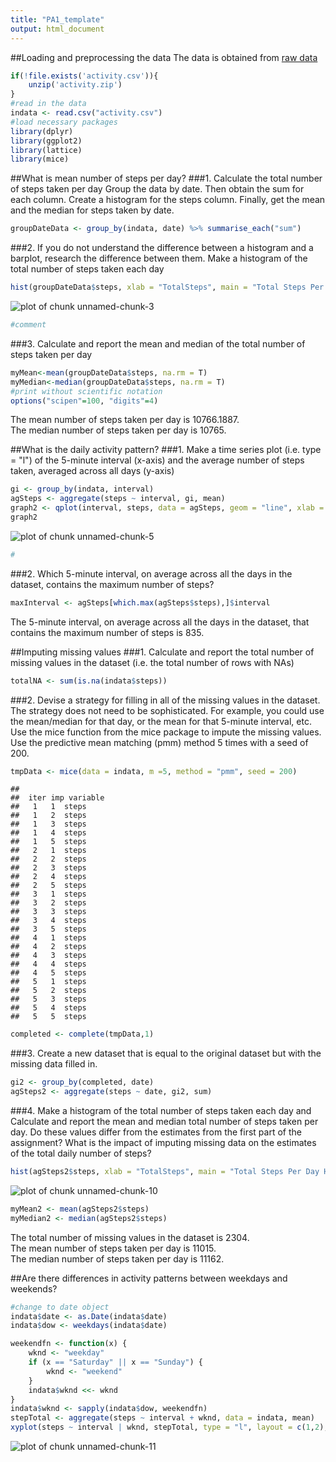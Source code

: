 ```yaml
---
title: "PA1_template"
output: html_document
---
```


##Loading and preprocessing the data
The data is obtained from [raw data](https://d396qusza40orc.cloudfront.net/repdata%2Fdata%2Factivity.zip)

```r
if(!file.exists('activity.csv')){
    unzip('activity.zip')
}
#read in the data
indata <- read.csv("activity.csv")
#load necessary packages
library(dplyr)
library(ggplot2)
library(lattice)
library(mice)
```

##What is mean number of steps per day?
###1. Calculate the total number of steps taken per day
Group the data by date.
Then obtain the sum for each column.
Create a histogram for the steps column.
Finally, get the mean and the median for steps taken by date.  

```r
groupDateData <- group_by(indata, date) %>% summarise_each("sum")
```
###2. If you do not understand the difference between a histogram and a barplot, research the difference between them. Make a histogram of the total number of steps taken each day

```r
hist(groupDateData$steps, xlab = "TotalSteps", main = "Total Steps Per Day Histogram")
```

![plot of chunk unnamed-chunk-3](figure/unnamed-chunk-3-1.png) 

```r
#comment
```

###3. Calculate and report the mean and median of the total number of steps taken per day

```r
myMean<-mean(groupDateData$steps, na.rm = T)
myMedian<-median(groupDateData$steps, na.rm = T)
#print without scientific notation
options("scipen"=100, "digits"=4)
```

The mean number of steps taken per day is 10766.1887.  
The median number of steps taken per day is 10765.  

##What is the daily activity pattern?
###1. Make a time series plot (i.e. type = "l") of the 5-minute interval (x-axis) and the average number of steps taken, averaged across all days (y-axis)

```r
gi <- group_by(indata, interval)
agSteps <- aggregate(steps ~ interval, gi, mean)
graph2 <- qplot(interval, steps, data = agSteps, geom = "line", xlab = "5 Minute Interval", ylab = "Average Steps per Interval")
graph2
```

![plot of chunk unnamed-chunk-5](figure/unnamed-chunk-5-1.png) 

```r
#
```
###2. Which 5-minute interval, on average across all the days in the dataset, contains the maximum number of steps?

```r
maxInterval <- agSteps[which.max(agSteps$steps),]$interval
```
The 5-minute interval, on average across all the days in the dataset, that contains the maximum number of steps is 835.

##Imputing missing values
###1. Calculate and report the total number of missing values in the dataset (i.e. the total number of rows with NAs)

```r
totalNA <- sum(is.na(indata$steps))
```
###2. Devise a strategy for filling in all of the missing values in the dataset. The strategy does not need to be sophisticated. For example, you could use the mean/median for that day, or the mean for that 5-minute interval, etc.
Use the mice function from the mice package to impute the missing values. Use the predictive mean matching (pmm) method 5 times with a seed of 200.

```r
tmpData <- mice(data = indata, m =5, method = "pmm", seed = 200)
```

```
## 
##  iter imp variable
##   1   1  steps
##   1   2  steps
##   1   3  steps
##   1   4  steps
##   1   5  steps
##   2   1  steps
##   2   2  steps
##   2   3  steps
##   2   4  steps
##   2   5  steps
##   3   1  steps
##   3   2  steps
##   3   3  steps
##   3   4  steps
##   3   5  steps
##   4   1  steps
##   4   2  steps
##   4   3  steps
##   4   4  steps
##   4   5  steps
##   5   1  steps
##   5   2  steps
##   5   3  steps
##   5   4  steps
##   5   5  steps
```

```r
completed <- complete(tmpData,1)
```
###3. Create a new dataset that is equal to the original dataset but with the missing data filled in.

```r
gi2 <- group_by(completed, date)
agSteps2 <- aggregate(steps ~ date, gi2, sum)
```
###4. Make a histogram of the total number of steps taken each day and Calculate and report the mean and median total number of steps taken per day. Do these values differ from the estimates from the first part of the assignment? What is the impact of imputing missing data on the estimates of the total daily number of steps?

```r
hist(agSteps2$steps, xlab = "TotalSteps", main = "Total Steps Per Day Histogram")
```

![plot of chunk unnamed-chunk-10](figure/unnamed-chunk-10-1.png) 

```r
myMean2 <- mean(agSteps2$steps)
myMedian2 <- median(agSteps2$steps)
```

The total number of missing values in the dataset is 2304.  
The mean number of steps taken per day is 11015.  
The median number of steps taken per day is 11162.  

##Are there differences in activity patterns between weekdays and weekends?


```r
#change to date object
indata$date <- as.Date(indata$date)
indata$dow <- weekdays(indata$date)

weekendfn <- function(x) {
    wknd <- "weekday"
    if (x == "Saturday" || x == "Sunday") {
        wknd <- "weekend"
    }
    indata$wknd <<- wknd
}
indata$wknd <- sapply(indata$dow, weekendfn)
stepTotal <- aggregate(steps ~ interval + wknd, data = indata, mean)
xyplot(steps ~ interval | wknd, stepTotal, type = "l", layout = c(1,2),xlab = "Interval", ylab = "Number of steps")
```

![plot of chunk unnamed-chunk-11](figure/unnamed-chunk-11-1.png) 
